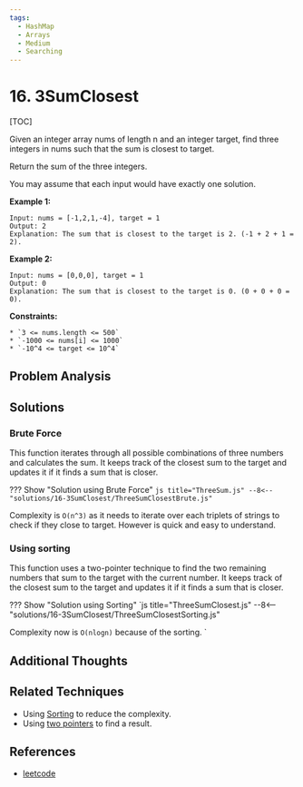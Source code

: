 ```yaml
---
tags:
  - HashMap
  - Arrays
  - Medium
  - Searching
---
```


# 16. 3SumClosest

[TOC]

Given an integer array nums of length n and an integer target, find three integers in nums such that the sum is closest to target.

Return the sum of the three integers.

You may assume that each input would have exactly one solution.

**Example 1:**

```
Input: nums = [-1,2,1,-4], target = 1
Output: 2
Explanation: The sum that is closest to the target is 2. (-1 + 2 + 1 = 2).
```

**Example 2:**

```
Input: nums = [0,0,0], target = 1
Output: 0
Explanation: The sum that is closest to the target is 0. (0 + 0 + 0 = 0).
```

**Constraints:**

```
* `3 <= nums.length <= 500`
* `-1000 <= nums[i] <= 1000`
* `-10^4 <= target <= 10^4`
```

## Problem Analysis

## Solutions

### Brute Force

This function iterates through all possible combinations of three numbers and calculates the sum. It keeps track of the closest sum to the target and updates it if it finds a sum that is closer.

??? Show "Solution using Brute Force"
`js title="ThreeSum.js"
    --8<-- "solutions/16-3SumClosest/ThreeSumClosestBrute.js"
    `

Complexity is `O(n^3)` as it needs to iterate over each triplets of strings to check if they close to target. However is quick and easy to understand.

### Using sorting

This function uses a two-pointer technique to find the two remaining numbers that sum to the target with the current number. It keeps track of the closest sum to the target and updates it if it finds a sum that is closer.

??? Show "Solution using Sorting"
`js title="ThreeSumClosest.js"
    --8<-- "solutions/16-3SumClosest/ThreeSumClosestSorting.js"

Complexity now is `O(nlogn)` because of the sorting.
    `
## Additional Thoughts

## Related Techniques

* Using [Sorting](/techniques/#5-using-sorting-to-reduce-complexity) to reduce the complexity.
* Using [two pointers](/techniques/#4-using-two-pointers-to-iterate-over-an-array) to find a result.

## References

- [leetcode](https://leetcode.com/problems/3sum-closest/)

